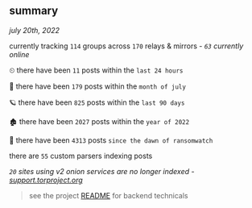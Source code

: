 
## summary
_july 20th, 2022_

currently tracking `114` groups across `170` relays & mirrors - _`63` currently online_

⏲ there have been `11` posts within the `last 24 hours`

🦈 there have been `179` posts within the `month of july`

🪐 there have been `825` posts within the `last 90 days`

🏚 there have been `2027` posts within the `year of 2022`

🦕 there have been `4313` posts `since the dawn of ransomwatch`

there are `55` custom parsers indexing posts

_`20` sites using v2 onion services are no longer indexed - [support.torproject.org](https://support.torproject.org/onionservices/v2-deprecation/)_

> see the project [README](https://github.com/joshhighet/ransomwatch#ransomwatch--) for backend technicals
